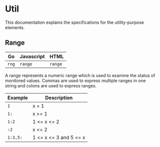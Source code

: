 # Util

This documentation explains the specifications for the utility-purpose elements.

## Range

|Go|Javascript|HTML|
|-|-|-|
|`rng`|`range`|`range`|

A range represents a numeric range which is used to examine the status of monitored values. Commas are used to express multiple ranges in one string and colons are used to express ranges.

|Example|Description|
|-|-|
|`1`|x = 1|
|`1:`|x >= 1|
|`1:2`|1 <= x <= 2|
|`:2`|x <= 2|
|`1:3,5:`|1 <= x <= 3 and 5 <= x|